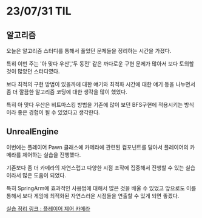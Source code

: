 # 23/07/31 TIL

## 알고리즘

오늘은 알고리즘 스터디를 통해서 풀었던 문제들을 정리하는 시간을 가졌다.

특히 이번 주는 '아 맞다 우산','두 동전' 같은 까다로운 구현 문제가 많아서 보다 토의할 것이 많았던 스터디였다.

보다 최적의 구현 방법이 있을까에 대한 얘기와 최적화 시간에 대한 얘기 등을 나누면서 좀 더 깔끔한 알고리즘 코딩에 대한 생각을 많이 했었다.

특히 아 맞다 우산은 비트마스킹 방법을 기존에 많이 보던 BFS구현에 적용시키는 방식이라 좋은 경험이 될 수 있었다고 생각한다.

## UnrealEngine

이번에는 플레이어 Pawn 클래스에 카메라에 관련된 컴포넌트를 달아서 플레이어의 카메라를 제어하는 실습을 진행했다.

기존보다 좀 더 카메라의 자연스럽고 다양한 시점 조작에 집중해서 진행할 수 있는 실습이라서 많은 도움이 되었다.

특히 SpringArm에 효과적인 사용법에 대해서 많은 것을 배울 수 있었고 앞으로도 이를 통해서 보다 게임에 최적화된 자연스러운 시점들을 연출할 수 있게 되면 좋겠다.

[실습 정리 링크 : 플레이어 제어 카메라](/Unreal%20Engine/실습/플레이어%20제어%20카메라.md)

